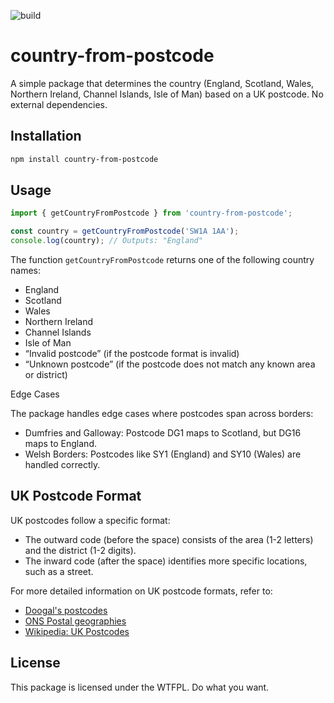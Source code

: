 ![build](https://github.com/jrmedd/country-from-postcode/actions/workflows/main.yaml/badge.svg)

# country-from-postcode

A simple package that determines the country (England, Scotland, Wales, Northern Ireland, Channel Islands, Isle of Man) based on a UK postcode. No external dependencies.

## Installation

```bash
npm install country-from-postcode
```
## Usage
```typescript
import { getCountryFromPostcode } from 'country-from-postcode';

const country = getCountryFromPostcode('SW1A 1AA');
console.log(country); // Outputs: "England"
```

The function `getCountryFromPostcode` returns one of the following country names:

* England
* Scotland
* Wales
* Northern Ireland
* Channel Islands
* Isle of Man
* “Invalid postcode” (if the postcode format is invalid)
* “Unknown postcode” (if the postcode does not match any known area or district)

Edge Cases

The package handles edge cases where postcodes span across borders:

* Dumfries and Galloway: Postcode DG1 maps to Scotland, but DG16 maps to England.
* Welsh Borders: Postcodes like SY1 (England) and SY10 (Wales) are handled correctly.

## UK Postcode Format

UK postcodes follow a specific format:

* The outward code (before the space) consists of the area (1-2 letters) and the district (1-2 digits).
* The inward code (after the space) identifies more specific locations, such as a street.

For more detailed information on UK postcode formats, refer to:

* [Doogal's postcodes](https://www.doogal.co.uk/UKPostcodes)
* [ONS Postal geographies](https://www.ons.gov.uk/methodology/geography/ukgeographies/postalgeography)
* [Wikipedia: UK Postcodes](https://en.wikipedia.org/wiki/Postcodes_in_the_United_Kingdom)

## License

This package is licensed under the WTFPL. Do what you want.